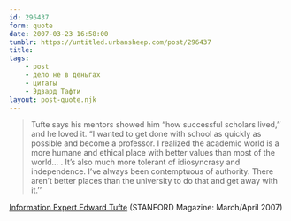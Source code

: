 ```yaml
---
id: 296437
form: quote
date: 2007-03-23 16:58:00
tumblr: https://untitled.urbansheep.com/post/296437
title: 
tags:
    - post
    - дело не в деньгах
    - цитаты
    - Эдвард Тафти
layout: post-quote.njk
---
```


<blockquote>
Tufte says his mentors showed him “how successful scholars lived,’’ and he loved it. “I wanted to get done with school as quickly as possible and become a professor. I realized the academic world is a more humane and ethical place with better values than most of the world&hellip; . It’s also much more tolerant of idiosyncrasy and independence. I’ve always been contemptuous of authority. There aren’t better places than the university to do that and get away with it.’’
</blockquote>

<a href="http://www.stanfordalumni.org/news/magazine/2007/marapr/features/tufte.html">Information Expert Edward Tufte</a> (STANFORD Magazine: March/April 2007)
